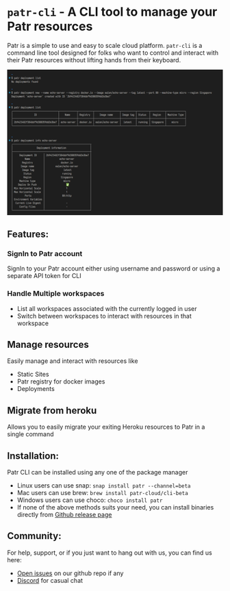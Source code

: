 # `patr-cli` - A CLI tool to manage your Patr resources

Patr is a simple to use and easy to scale cloud platform. `patr-cli` is a command line tool designed for folks who want to control and interact with their Patr resources without lifting hands from their keyboard.

![cli demo](./demo.png)

## Features:

### SignIn to Patr account

SignIn to your Patr account either using username and password or using a separate API token for CLI

### Handle Multiple workspaces

-   List all workspaces associated with the currently logged in user
-   Switch between workspaces to interact with resources in that workspace

## Manage resources

Easily manage and interact with resources like

-   Static Sites
-   Patr registry for docker images
-   Deployments

## Migrate from heroku

Allows you to easily migrate your exiting Heroku resources to Patr in a single command

## Installation:

Patr CLI can be installed using any one of the package manager

-   Linux users can use snap: `snap install patr --channel=beta`
-   Mac users can use brew: `brew install patr-cloud/cli-beta`
-   Windows users can use choco: `choco install patr`
-   If none of the above methods suits your need, you can install binaries directly from [Github release page](https://github.com/patr-cloud/cli/releases)

## Community:

For help, support, or if you just want to hang out with us, you can find us here:

-   [Open issues](https://github.com/patr-cloud/cli/issues) on our github repo if any
-   [Discord](https://patr.cloud/discord) for casual chat
